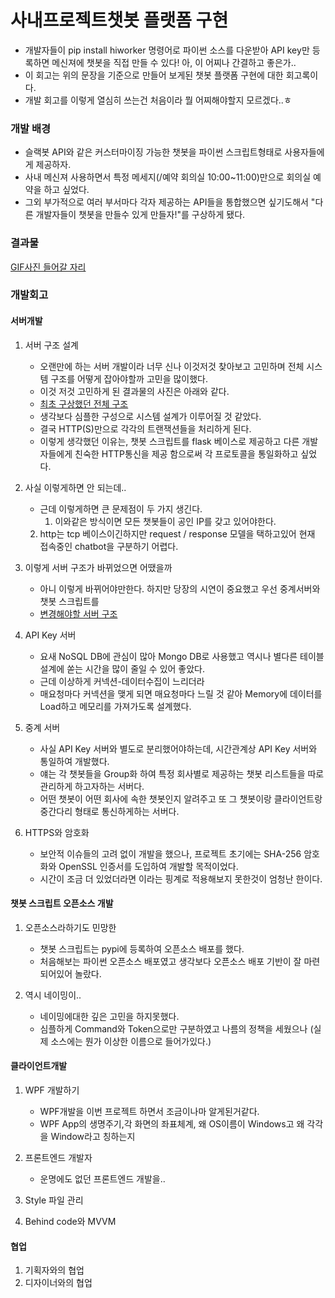 # 사내프로젝트챗봇 플랫폼 구현
- 개발자들이 pip install hiworker 명령어로 파이썬 소스를 다운받아 API key만 등록하면 메신져에 챗봇을 직접 만들 수 있다! 아, 이 어찌나 간결하고 좋은가..
- 이 회고는 위의 문장을 기준으로 만들어 보게된 챗봇 플랫폼 구현에 대한 회고록이다.
- 개발 회고를 이렇게 열심히 쓰는건 처음이라 뭘 어찌해야할지 모르겠다..ㅎ

### 개발 배경
- 슬랙봇 API와 같은 커스터마이징 가능한 챗봇을 파이썬 스크립트형태로 사용자들에게 제공하자.
- 사내 메신져 사용하면서 특정 메세지(/예약 회의실 10:00~11:00)만으로 회의실 예약을 하고 싶었다.
- 그외 부가적으로 여러 부서마다 각자 제공하는 API들을 통합했으면 싶기도해서 "다른 개발자들이 챗봇을 만들수 있게 만들자!"를 구상하게 됐다.

### 결과물
[GIF사진 들어갈 자리]()

### 개발회고
#### 서버개발
1. 서버 구조 설계
    - 오랜만에 하는 서버 개발이라 너무 신나 이것저것 찾아보고 고민하며 전체 시스템 구조를 어떻게 잡아야할까 고민을 많이했다.
    - 이것 저것 고민하게 된 결과물의 사진은 아래와 같다.  
    - [최초 구상했던 전체 구조]() 
    - 생각보다 심플한 구성으로 시스템 설계가 이루어질 것 같았다.
    - 결국 HTTP(S)만으로 각각의 트랜잭션들을 처리하게 된다.
    - 이렇게 생각했던 이유는, 챗봇 스크립트를 flask 베이스로 제공하고 다른 개발자들에게 친숙한 HTTP통신을 제공 함으로써 각 프로토콜을 통일화하고 싶었다.

2. 사실 이렇게하면 안 되는데..
    - 근데 이렇게하면 큰 문제점이 두 가지 생긴다.
        1. 이와같은 방식이면 모든 챗봇들이 공인 IP를 갖고 있어야한다.
	2. http는 tcp 베이스이긴하지만 request / response 모델을 택하고있어 현재 접속중인 chatbot을 구분하기 어렵다.

3. 이렇게 서버 구조가 바뀌었으면 어땠을까
    - 아니 이렇게 바뀌어야만한다. 하지만 당장의 시연이 중요했고 우선 중계서버와 챗봇 스크립트를 
    - [변경해야할 서버 구조]() 

3. API Key 서버
    - 요새 NoSQL DB에 관심이 많아 Mongo DB로 사용했고 역시나 별다른 테이블 설계에 쏟는 시간을 많이 줄일 수 있어 좋았다.
    - 근데 이상하게 커넥션-데이터수집이 느리더라
    - 매요청마다 커넥션을 맺게 되면 매요청마다 느릴 것 같아 Memory에 데이터를 Load하고 메모리를 가져가도록 설계했다.

4. 중계 서버
    - 사실 API Key 서버와 별도로 분리했어야하는데, 시간관계상 API Key 서버와 통일하여 개발했다.
    - 얘는 각 챗봇들을 Group화 하여 특정 회사별로 제공하는 챗봇 리스트들을 따로 관리하게 하고자하는 서버다.
    - 어떤 챗봇이 어떤 회사에 속한 챗봇인지 알려주고 또 그 챗봇이랑 클라이언트랑 중간다리 형태로 통신하게하는 서버다.

3. HTTPS와 암호화
    - 보안적 이슈들의 고려 없이 개발을 했으나, 프로젝트 초기에는 SHA-256 암호화와 OpenSSL 인증서를 도입하여 개발할 목적이었다.
    - 시간이 조금 더 있었더라면 이라는 핑계로 적용해보지 못한것이 엄청난 한이다.

#### 챗봇 스크립트 오픈소스 개발
1. 오픈소스라하기도 민망한
    - 챗봇 스크립트는 pypi에 등록하여 오픈소스 배포를 했다.
    - 처음해보는 파이썬 오픈소스 배포였고 생각보다 오픈소스 배포 기반이 잘 마련되어있어 놀랐다.

2. 역시 네이밍이..
    - 네이밍에대한 깊은 고민을 하지못했다.
    - 심플하게 Command와 Token으로만 구분하였고 나름의 정책을 세웠으나 (실제 소스에는 뭔가 이상한 이름으로 들어가있다.)

#### 클라이언트개발
1. WPF 개발하기
    - WPF개발을 이번 프로젝트 하면서 조금이나마 알게된거같다. 
    - WPF App의 생명주기,각 화면의 좌표체계, 왜 OS이름이 Windows고 왜 각각을 Window라고 칭하는지

2. 프론트엔드 개발자
    - 운명에도 없던 프론트엔드 개발을..

2. Style 파일 관리
3. Behind code와 MVVM

#### 협업
1. 기획자와의 협업
2. 디자이너와의 협업
